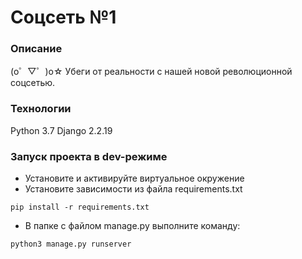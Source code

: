 # Соцсеть №1
### Описание
(o゜▽゜)o☆ Убеги от реальности с нашей новой революционной соцсетью.
### Технологии
Python 3.7
Django 2.2.19
### Запуск проекта в dev-режиме
- Установите и активируйте виртуальное окружение
- Установите зависимости из файла requirements.txt
```
pip install -r requirements.txt
``` 
- В папке с файлом manage.py выполните команду:
```
python3 manage.py runserver
```
